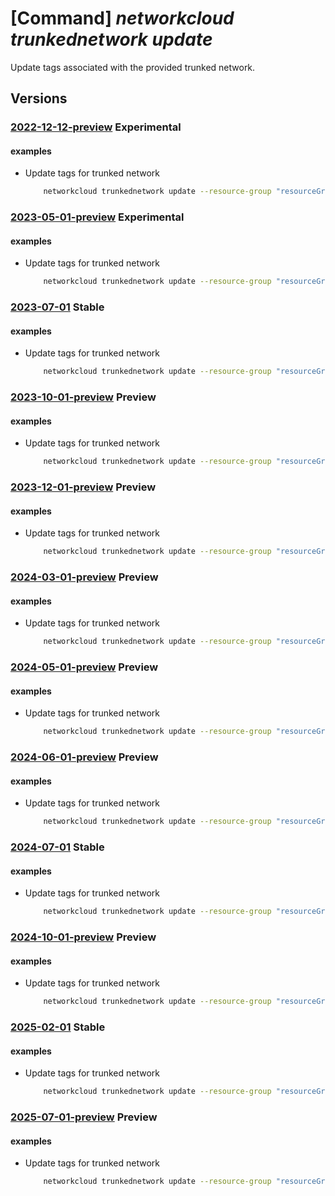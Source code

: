 # [Command] _networkcloud trunkednetwork update_

Update tags associated with the provided trunked network.

## Versions

### [2022-12-12-preview](/Resources/mgmt-plane/L3N1YnNjcmlwdGlvbnMve30vcmVzb3VyY2Vncm91cHMve30vcHJvdmlkZXJzL21pY3Jvc29mdC5uZXR3b3JrY2xvdWQvdHJ1bmtlZG5ldHdvcmtzL3t9/2022-12-12-preview.xml) **Experimental**

<!-- mgmt-plane /subscriptions/{}/resourcegroups/{}/providers/microsoft.networkcloud/trunkednetworks/{} 2022-12-12-preview -->

#### examples

- Update tags for trunked network
    ```bash
        networkcloud trunkednetwork update --resource-group "resourceGroupName" --name "trunkedNetworkName" --tags key1="myvalue1" key2="myvalue2"
    ```

### [2023-05-01-preview](/Resources/mgmt-plane/L3N1YnNjcmlwdGlvbnMve30vcmVzb3VyY2Vncm91cHMve30vcHJvdmlkZXJzL21pY3Jvc29mdC5uZXR3b3JrY2xvdWQvdHJ1bmtlZG5ldHdvcmtzL3t9/2023-05-01-preview.xml) **Experimental**

<!-- mgmt-plane /subscriptions/{}/resourcegroups/{}/providers/microsoft.networkcloud/trunkednetworks/{} 2023-05-01-preview -->

#### examples

- Update tags for trunked network
    ```bash
        networkcloud trunkednetwork update --resource-group "resourceGroupName" --name "trunkedNetworkName" --tags key1="myvalue1" key2="myvalue2"
    ```

### [2023-07-01](/Resources/mgmt-plane/L3N1YnNjcmlwdGlvbnMve30vcmVzb3VyY2Vncm91cHMve30vcHJvdmlkZXJzL21pY3Jvc29mdC5uZXR3b3JrY2xvdWQvdHJ1bmtlZG5ldHdvcmtzL3t9/2023-07-01.xml) **Stable**

<!-- mgmt-plane /subscriptions/{}/resourcegroups/{}/providers/microsoft.networkcloud/trunkednetworks/{} 2023-07-01 -->

#### examples

- Update tags for trunked network
    ```bash
        networkcloud trunkednetwork update --resource-group "resourceGroupName" --name "trunkedNetworkName" --tags key1="myvalue1" key2="myvalue2"
    ```

### [2023-10-01-preview](/Resources/mgmt-plane/L3N1YnNjcmlwdGlvbnMve30vcmVzb3VyY2Vncm91cHMve30vcHJvdmlkZXJzL21pY3Jvc29mdC5uZXR3b3JrY2xvdWQvdHJ1bmtlZG5ldHdvcmtzL3t9/2023-10-01-preview.xml) **Preview**

<!-- mgmt-plane /subscriptions/{}/resourcegroups/{}/providers/microsoft.networkcloud/trunkednetworks/{} 2023-10-01-preview -->

#### examples

- Update tags for trunked network
    ```bash
        networkcloud trunkednetwork update --resource-group "resourceGroupName" --name "trunkedNetworkName" --tags key1="myvalue1" key2="myvalue2"
    ```

### [2023-12-01-preview](/Resources/mgmt-plane/L3N1YnNjcmlwdGlvbnMve30vcmVzb3VyY2Vncm91cHMve30vcHJvdmlkZXJzL21pY3Jvc29mdC5uZXR3b3JrY2xvdWQvdHJ1bmtlZG5ldHdvcmtzL3t9/2023-12-01-preview.xml) **Preview**

<!-- mgmt-plane /subscriptions/{}/resourcegroups/{}/providers/microsoft.networkcloud/trunkednetworks/{} 2023-12-01-preview -->

#### examples

- Update tags for trunked network
    ```bash
        networkcloud trunkednetwork update --resource-group "resourceGroupName" --name "trunkedNetworkName" --tags key1="myvalue1" key2="myvalue2"
    ```

### [2024-03-01-preview](/Resources/mgmt-plane/L3N1YnNjcmlwdGlvbnMve30vcmVzb3VyY2Vncm91cHMve30vcHJvdmlkZXJzL21pY3Jvc29mdC5uZXR3b3JrY2xvdWQvdHJ1bmtlZG5ldHdvcmtzL3t9/2024-03-01-preview.xml) **Preview**

<!-- mgmt-plane /subscriptions/{}/resourcegroups/{}/providers/microsoft.networkcloud/trunkednetworks/{} 2024-03-01-preview -->

#### examples

- Update tags for trunked network
    ```bash
        networkcloud trunkednetwork update --resource-group "resourceGroupName" --name "trunkedNetworkName" --tags key1="myvalue1" key2="myvalue2"
    ```

### [2024-05-01-preview](/Resources/mgmt-plane/L3N1YnNjcmlwdGlvbnMve30vcmVzb3VyY2Vncm91cHMve30vcHJvdmlkZXJzL21pY3Jvc29mdC5uZXR3b3JrY2xvdWQvdHJ1bmtlZG5ldHdvcmtzL3t9/2024-05-01-preview.xml) **Preview**

<!-- mgmt-plane /subscriptions/{}/resourcegroups/{}/providers/microsoft.networkcloud/trunkednetworks/{} 2024-05-01-preview -->

#### examples

- Update tags for trunked network
    ```bash
        networkcloud trunkednetwork update --resource-group "resourceGroupName" --name "trunkedNetworkName" --tags key1="myvalue1" key2="myvalue2"
    ```

### [2024-06-01-preview](/Resources/mgmt-plane/L3N1YnNjcmlwdGlvbnMve30vcmVzb3VyY2Vncm91cHMve30vcHJvdmlkZXJzL21pY3Jvc29mdC5uZXR3b3JrY2xvdWQvdHJ1bmtlZG5ldHdvcmtzL3t9/2024-06-01-preview.xml) **Preview**

<!-- mgmt-plane /subscriptions/{}/resourcegroups/{}/providers/microsoft.networkcloud/trunkednetworks/{} 2024-06-01-preview -->

#### examples

- Update tags for trunked network
    ```bash
        networkcloud trunkednetwork update --resource-group "resourceGroupName" --name "trunkedNetworkName" --tags key1="myvalue1" key2="myvalue2"
    ```

### [2024-07-01](/Resources/mgmt-plane/L3N1YnNjcmlwdGlvbnMve30vcmVzb3VyY2Vncm91cHMve30vcHJvdmlkZXJzL21pY3Jvc29mdC5uZXR3b3JrY2xvdWQvdHJ1bmtlZG5ldHdvcmtzL3t9/2024-07-01.xml) **Stable**

<!-- mgmt-plane /subscriptions/{}/resourcegroups/{}/providers/microsoft.networkcloud/trunkednetworks/{} 2024-07-01 -->

#### examples

- Update tags for trunked network
    ```bash
        networkcloud trunkednetwork update --resource-group "resourceGroupName" --name "trunkedNetworkName" --tags key1="myvalue1" key2="myvalue2"
    ```

### [2024-10-01-preview](/Resources/mgmt-plane/L3N1YnNjcmlwdGlvbnMve30vcmVzb3VyY2Vncm91cHMve30vcHJvdmlkZXJzL21pY3Jvc29mdC5uZXR3b3JrY2xvdWQvdHJ1bmtlZG5ldHdvcmtzL3t9/2024-10-01-preview.xml) **Preview**

<!-- mgmt-plane /subscriptions/{}/resourcegroups/{}/providers/microsoft.networkcloud/trunkednetworks/{} 2024-10-01-preview -->

#### examples

- Update tags for trunked network
    ```bash
        networkcloud trunkednetwork update --resource-group "resourceGroupName" --name "trunkedNetworkName" --tags key1="myvalue1" key2="myvalue2"
    ```

### [2025-02-01](/Resources/mgmt-plane/L3N1YnNjcmlwdGlvbnMve30vcmVzb3VyY2Vncm91cHMve30vcHJvdmlkZXJzL21pY3Jvc29mdC5uZXR3b3JrY2xvdWQvdHJ1bmtlZG5ldHdvcmtzL3t9/2025-02-01.xml) **Stable**

<!-- mgmt-plane /subscriptions/{}/resourcegroups/{}/providers/microsoft.networkcloud/trunkednetworks/{} 2025-02-01 -->

#### examples

- Update tags for trunked network
    ```bash
        networkcloud trunkednetwork update --resource-group "resourceGroupName" --name "trunkedNetworkName" --tags key1="myvalue1" key2="myvalue2"
    ```

### [2025-07-01-preview](/Resources/mgmt-plane/L3N1YnNjcmlwdGlvbnMve30vcmVzb3VyY2Vncm91cHMve30vcHJvdmlkZXJzL21pY3Jvc29mdC5uZXR3b3JrY2xvdWQvdHJ1bmtlZG5ldHdvcmtzL3t9/2025-07-01-preview.xml) **Preview**

<!-- mgmt-plane /subscriptions/{}/resourcegroups/{}/providers/microsoft.networkcloud/trunkednetworks/{} 2025-07-01-preview -->

#### examples

- Update tags for trunked network
    ```bash
        networkcloud trunkednetwork update --resource-group "resourceGroupName" --name "trunkedNetworkName" --tags key1="myvalue1" key2="myvalue2"
    ```
